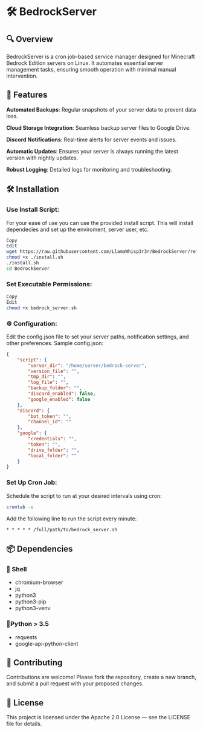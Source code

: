 # 🛠️ BedrockServer

## 🔍 Overview
BedrockServer is a cron job-based service manager designed for Minecraft Bedrock Edition servers on Linux. It automates essential server management tasks, ensuring smooth operation with minimal manual intervention.

## 🚀 Features
**Automated Backups**: Regular snapshots of your server data to prevent data loss.

**Cloud Storage Integration**: Seamless backup server files to Google Drive.

**Discord Notifications**: Real-time alerts for server events and issues.

**Automatic Updates**: Ensures your server is always running the latest version with nightly updates.

**Robust Logging**: Detailed logs for monitoring and troubleshooting.

## 🛠️ Installation
### Use Install Script:
For your ease of use you can use the provided install script. This will install dependecies and set up the enviroment, server user, etc.

```bash
Copy
Edit
wget https://raw.githubusercontent.com/LlamaWhisp3r3r/BedrockServer/refs/heads/main/install.sh
chmod +x ./install.sh
./install.sh
cd BedrockServer
```
### Set Executable Permissions:

```bash
Copy
Edit
chmod +x bedrock_server.sh
```
### ⚙️ Configuration:
Edit the config.json file to set your server paths, notification settings, and other preferences.
Sample config.json:

```json
{
    "script": {
        "server_dir": "/home/server/bedrock-server",
        "version_file": "",
        "tmp_dir": "",
        "log_file": "",
        "backup_folder": "",
        "discord_enabled": false,
        "google_enabled": false
    },
    "discord": {
        "bot_token": "",
        "channel_id": ""
    },
    "google": {
        "credentials": "",
        "token": "",
        "drive_folder": "",
        "local_folder": ""
    }
}
```

### Set Up Cron Job:
Schedule the script to run at your desired intervals using cron:

```bash
crontab -e
```
Add the following line to run the script every minute:

```cron
* * * * * /full/path/to/bedrock_server.sh
```

## 📦 Dependencies
### 🐚 Shell
- chromium-browser
- jq
- python3
- python3-pip
- python3-venv
### 🐍Python > 3.5
- requests
- google-api-python-client


## 🤝 Contributing
Contributions are welcome! Please fork the repository, create a new branch, and submit a pull request with your proposed changes.

## 📄 License
This project is licensed under the Apache 2.0 License — see the LICENSE file for details.